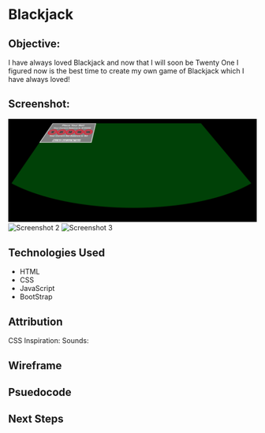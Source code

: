 # Blackjack
## Objective:
I have always loved Blackjack and now that I will soon be Twenty One I figured now is the best time to create my own game of Blackjack which I have always loved!
## Screenshot:
![Screenshot 1](https://raw.githubusercontent.com/blakeromano/blackjack/main/ReadMe-Pictures/Game-Screenshot-One.png)
![Screenshot 2](https://imgur.com/a/CYnvPnH)
![Screenshot 3](https://imgur.com/a/cExpDiV)
## Technologies Used
* HTML
* CSS
* JavaScript
* BootStrap
## Attribution
CSS Inspiration: 
Sounds:

## Wireframe 

## Psuedocode

## Next Steps

